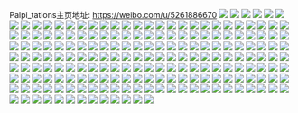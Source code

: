 Palpi_tations主页地址: https://weibo.com/u/5261886670 
![](https://wx4.sinaimg.cn/mw2000/005K6l5Qly1h9ey7enm4zj30u0140qb1.jpg) 
![](https://wx4.sinaimg.cn/mw2000/005K6l5Qly1h9ey7ga6xlj30u0140487.jpg) 
![](https://wx4.sinaimg.cn/mw2000/005K6l5Qly1h9ey7bhh3lj31400u0djl.jpg) 
![](https://wx4.sinaimg.cn/mw2000/005K6l5Qly1h92ce914qdj33402c0npd.jpg) 
![](https://wx4.sinaimg.cn/mw2000/005K6l5Qly1h92ce7nehzj33402c0e83.jpg) 
![](https://wx4.sinaimg.cn/mw2000/005K6l5Qgy1h8xsitvqz1j32c0340hdu.jpg) 
![](https://wx4.sinaimg.cn/mw2000/005K6l5Qgy1h8vilxgcbij30u0140aot.jpg) 
![](https://wx4.sinaimg.cn/mw2000/005K6l5Qgy1h8vilwjfh2j30u013zk5g.jpg) 
![](https://wx4.sinaimg.cn/mw2000/005K6l5Qgy1h8vilvlfeyj30u0140du0.jpg) 
![](https://wx4.sinaimg.cn/mw2000/005K6l5Qgy1h8m7hjkb1bj3289340u12.jpg) 
![](https://wx4.sinaimg.cn/mw2000/005K6l5Qgy1h8hf1pvii1j31o0280npd.jpg) 
![](https://wx4.sinaimg.cn/mw2000/005K6l5Qgy1h8hf1rztu7j31sc2ds4qp.jpg) 
![](https://wx4.sinaimg.cn/mw2000/005K6l5Qgy1h8e65ps56zj313z0u0dy1.jpg) 
![](https://wx4.sinaimg.cn/mw2000/005K6l5Qgy1h8e65h0navj313z0u0dx0.jpg) 
![](https://wx4.sinaimg.cn/mw2000/005K6l5Qgy1h8e65nbvjlj33402c01l0.jpg) 
![](https://wx4.sinaimg.cn/mw2000/005K6l5Qgy1h8e654er4qj31po0wigrj.jpg) 
![](https://wx4.sinaimg.cn/mw2000/005K6l5Qgy1h8awdaqpctj31sc2dskjm.jpg) 
![](https://wx4.sinaimg.cn/mw2000/005K6l5Qgy1h89f27jz09j31sc2dsu0y.jpg) 
![](https://wx4.sinaimg.cn/mw2000/005K6l5Qgy1h89f1u6jyuj31sc2dsx6q.jpg) 
![](https://wx4.sinaimg.cn/mw2000/005K6l5Qgy1h879j8bdfqj31sc2ds1ky.jpg) 
![](https://wx4.sinaimg.cn/mw2000/005K6l5Qgy1h879jmhxb1j31tp2flb2a.jpg) 
![](https://wx4.sinaimg.cn/mw2000/005K6l5Qgy1h81muivh6lj32c03407wh.jpg) 
![](https://wx4.sinaimg.cn/mw2000/005K6l5Qgy1h81mufkravj31sc2dsb2a.jpg) 
![](https://wx4.sinaimg.cn/mw2000/005K6l5Qgy1h81mtw0il4j31401hcjxt.jpg) 
![](https://wx4.sinaimg.cn/mw2000/005K6l5Qgy1h7uqduacz5j32c03401iy.jpg) 
![](https://wx4.sinaimg.cn/mw2000/005K6l5Qgy1h7uqdii1t7j32c0340kjl.jpg) 
![](https://wx4.sinaimg.cn/mw2000/005K6l5Qgy1h7uqdlxb7qj33402c0kjl.jpg) 
![](https://wx4.sinaimg.cn/mw2000/005K6l5Qgy1h7uqfoxqz5j32c0340b2a.jpg) 
![](https://wx4.sinaimg.cn/mw2000/005K6l5Qly1h7qx83sy44j30t012p7e6.jpg) 
![](https://wx4.sinaimg.cn/mw2000/005K6l5Qgy1h7pgm97iwdj30u0140as9.jpg) 
![](https://wx4.sinaimg.cn/mw2000/005K6l5Qgy1h7ohrkmx6aj30wi09jwfi.jpg) 
![](https://wx4.sinaimg.cn/mw2000/005K6l5Qgy1h7nod54kruj31o0280e81.jpg) 
![](https://wx4.sinaimg.cn/mw2000/005K6l5Qgy1h7nocipuzdj31o0280npd.jpg) 
![](https://wx4.sinaimg.cn/mw2000/005K6l5Qgy1h7nod6w2hoj31o0280kjl.jpg) 
![](https://wx4.sinaimg.cn/mw2000/005K6l5Qgy1h7nocwtnbmj335s2dc4qr.jpg) 
![](https://wx4.sinaimg.cn/mw2000/005K6l5Qgy1h7hxrvirqtj31sc2dsqv5.jpg) 
![](https://wx4.sinaimg.cn/mw2000/005K6l5Qgy1h7g6645o8vj335s35su11.jpg) 
![](https://wx4.sinaimg.cn/mw2000/005K6l5Qgy1h7g67apm1ij31sc2dsb2a.jpg) 
![](https://wx4.sinaimg.cn/mw2000/005K6l5Qgy1h7g67dmtowj31o02807wh.jpg) 
![](https://wx4.sinaimg.cn/mw2000/005K6l5Qgy1h78n54vd5hj312s1fqq5q.jpg) 
![](https://wx4.sinaimg.cn/mw2000/005K6l5Qgy1h78n3itqwmj33402c0npd.jpg) 
![](https://wx4.sinaimg.cn/mw2000/005K6l5Qgy1h78n4lja1ij33402c0jzv.jpg) 
![](https://wx4.sinaimg.cn/mw2000/005K6l5Qgy1h78n2b232pj32c0340kjl.jpg) 
![](https://wx4.sinaimg.cn/mw2000/005K6l5Qgy1h78nbfxigyj33402c0npf.jpg) 
![](https://wx4.sinaimg.cn/mw2000/005K6l5Qgy1h78nbm97kyj32c0340gws.jpg) 
![](https://wx4.sinaimg.cn/mw2000/005K6l5Qgy1h78nbp1il3j32c0340u0y.jpg) 
![](https://wx4.sinaimg.cn/mw2000/005K6l5Qgy1h78nbrghylj32c0340b2b.jpg) 
![](https://wx4.sinaimg.cn/mw2000/005K6l5Qly1h75vpfu123j32c0340e82.jpg) 
![](https://wx4.sinaimg.cn/mw2000/005K6l5Qly1h75vpjtz7yj32c03407wi.jpg) 
![](https://wx4.sinaimg.cn/mw2000/005K6l5Qly1h6qm7d50ygj326s2x24qr.jpg) 
![](https://wx4.sinaimg.cn/mw2000/005K6l5Qly1h6qm7gsbk6j30sg4q5x1w.jpg) 
![](https://wx4.sinaimg.cn/mw2000/005K6l5Qly1h6qm7i66huj30sg1ld45m.jpg) 
![](https://wx4.sinaimg.cn/mw2000/005K6l5Qly1h5uu7uqzpyj31o0280qv5.jpg) 
![](https://wx4.sinaimg.cn/mw2000/005K6l5Qly1h5uu7xloxmj31o0280u0x.jpg) 
![](https://wx4.sinaimg.cn/mw2000/005K6l5Qly1h5uu81uo0ij31o0280npd.jpg) 
![](https://wx4.sinaimg.cn/mw2000/005K6l5Qly1h5uu8frc4jj32c0340x6q.jpg) 
![](https://wx4.sinaimg.cn/mw2000/005K6l5Qly1h5uu84vk5qj32801o0u0x.jpg) 
![](https://wx4.sinaimg.cn/mw2000/005K6l5Qly1h5uu8afgddj32c0340x6q.jpg) 
![](https://wx4.sinaimg.cn/mw2000/005K6l5Qly1h5q2i3s7o9j32aa31ox6p.jpg) 
![](https://wx4.sinaimg.cn/mw2000/005K6l5Qly1h5q2h6szbyj30qi04lwfd.jpg) 
![](https://wx4.sinaimg.cn/mw2000/005K6l5Qgy1h5l3rv8cqkj30qj1ghak6.jpg) 
![](https://wx4.sinaimg.cn/mw2000/005K6l5Qgy1h5l3rqyobyj30s30kg78x.jpg) 
![](https://wx4.sinaimg.cn/mw2000/005K6l5Qgy1h5l3rqh8ycj30wi0j7q4f.jpg) 
![](https://wx4.sinaimg.cn/mw2000/005K6l5Qgy1h5l3s14b12j31yc0wi1kx.jpg) 
![](https://wx4.sinaimg.cn/mw2000/005K6l5Qgy1h5l3ry6qgej33402c07wi.jpg) 
![](https://wx4.sinaimg.cn/mw2000/005K6l5Qgy1h5l3s6vhh1j30sg17u4ma.jpg) 
![](https://wx4.sinaimg.cn/mw2000/005K6l5Qgy1h5l3s59uclj323u35sb2b.jpg) 
![](https://wx4.sinaimg.cn/mw2000/005K6l5Qly1h51m67bozvj30u01sxdpu.jpg) 
![](https://wx4.sinaimg.cn/mw2000/005K6l5Qly1h51m5c283vj32c0340x6p.jpg) 
![](https://wx4.sinaimg.cn/mw2000/005K6l5Qly1h51m5g875fj33402c01kx.jpg) 
![](https://wx4.sinaimg.cn/mw2000/005K6l5Qly1h4n19t4i3mj31j02psu0x.jpg) 
![](https://wx4.sinaimg.cn/mw2000/005K6l5Qly1h4n19y47jxj31j02psu0x.jpg) 
![](https://wx4.sinaimg.cn/mw2000/005K6l5Qly1h4jceiymqkj30wi12fgze.jpg) 
![](https://wx4.sinaimg.cn/mw2000/005K6l5Qgy1h48z2f3fwlj33402c04qq.jpg) 
![](https://wx4.sinaimg.cn/mw2000/005K6l5Qgy1h47j0rbj4qj33402c04q4.jpg) 
![](https://wx4.sinaimg.cn/mw2000/005K6l5Qgy1h47j0jrmggj32801o0x6p.jpg) 
![](https://wx4.sinaimg.cn/mw2000/005K6l5Qgy1h47j173mk8j30us06twfn.jpg) 
![](https://wx4.sinaimg.cn/mw2000/005K6l5Qgy1h47j09js9dj316o1kw1kx.jpg) 
![](https://wx4.sinaimg.cn/mw2000/005K6l5Qly1h3vzjrqx8kj30sg16odyc.jpg) 
![](https://wx4.sinaimg.cn/mw2000/005K6l5Qly1h3vzjbnc2lj30sg5h5kjo.jpg) 
![](https://wx4.sinaimg.cn/mw2000/005K6l5Qly1h3vzjzxq0gj30sg1s0npd.jpg) 
![](https://wx4.sinaimg.cn/mw2000/005K6l5Qly1h3vzjt1fuhj30sg15hqd0.jpg) 
![](https://wx4.sinaimg.cn/mw2000/005K6l5Qly1h3vzjuv8haj30sg1s9qti.jpg) 
![](https://wx4.sinaimg.cn/mw2000/005K6l5Qly1h3vzjl4wfnj30sg5epqv7.jpg) 
![](https://wx4.sinaimg.cn/mw2000/005K6l5Qly1h3vzjxi39sj30sg23ub29.jpg) 
![](https://wx4.sinaimg.cn/mw2000/005K6l5Qly1h3vzj76gkdj30sg5sl1l0.jpg) 
![](https://wx4.sinaimg.cn/mw2000/005K6l5Qly1h3vznbvfcij30sg2li4qp.jpg) 
![](https://wx4.sinaimg.cn/mw2000/005K6l5Qly1h3vzn7z3x8j30sg2qu4qp.jpg) 
![](https://wx4.sinaimg.cn/mw2000/005K6l5Qgy1h37pyq6wv6j30sg23vb29.jpg) 
![](https://wx4.sinaimg.cn/mw2000/005K6l5Qgy1h37pyoladdj30sg35re82.jpg) 
![](https://wx4.sinaimg.cn/mw2000/005K6l5Qgy1h37pyrdw6qj30sg17qnn0.jpg) 
![](https://wx4.sinaimg.cn/mw2000/005K6l5Qgy1h37pyvk4lij30sg35su0x.jpg) 
![](https://wx4.sinaimg.cn/mw2000/005K6l5Qgy1h37pzntg21j31ng2xqe81.jpg) 
![](https://wx4.sinaimg.cn/mw2000/005K6l5Qgy1h37pzlwlbzj30sg23u7wh.jpg) 
![](https://wx4.sinaimg.cn/mw2000/005K6l5Qgy1h37pzoul94j30sg27dnmn.jpg) 
![](https://wx4.sinaimg.cn/mw2000/005K6l5Qgy1h37pzqgxmjj30sg23uqv5.jpg) 
![](https://wx4.sinaimg.cn/mw2000/005K6l5Qgy1h37pzsaemfj30sg38u1ky.jpg) 
![](https://wx4.sinaimg.cn/mw2000/005K6l5Qly1h2whyzm5v4j32dc35s1l1.jpg) 
![](https://wx4.sinaimg.cn/mw2000/005K6l5Qly1h2whz2xktgj32dc35su10.jpg) 
![](https://wx4.sinaimg.cn/mw2000/005K6l5Qly1h2whyw9widj30u0140q8c.jpg) 
![](https://wx4.sinaimg.cn/mw2000/005K6l5Qly1h2whyvu1v4j31sc2dshdt.jpg) 
![](https://wx4.sinaimg.cn/mw2000/005K6l5Qgy1h1znv7k6vtj30sg9hchdz.jpg) 
![](https://wx4.sinaimg.cn/mw2000/005K6l5Qgy1h1znvjeylzj32c0340kjo.jpg) 
![](https://wx4.sinaimg.cn/mw2000/005K6l5Qgy1h1znuaywawj30wi17hdwg.jpg) 
![](https://wx4.sinaimg.cn/mw2000/005K6l5Qgy1h1znumx76sj30sg5j4e84.jpg) 
![](https://wx4.sinaimg.cn/mw2000/005K6l5Qgy1h1znu4fv3xj31sc2dse82.jpg) 
![](https://wx4.sinaimg.cn/mw2000/005K6l5Qgy1h1znu9dxlmj31sc2dse82.jpg) 
![](https://wx4.sinaimg.cn/mw2000/005K6l5Qly1h1n5fi7w5nj32t423u1l0.jpg) 
![](https://wx4.sinaimg.cn/mw2000/005K6l5Qly1h1n5cjw9c0j32t423ub2a.jpg) 
![](https://wx4.sinaimg.cn/mw2000/005K6l5Qly1h1n5cfcksvj335s23te82.jpg) 
![](https://wx4.sinaimg.cn/mw2000/005K6l5Qly1h1n5fom0rej335s23unpf.jpg) 
![](https://wx4.sinaimg.cn/mw2000/005K6l5Qly1h1n5flap31j32t423tu0y.jpg) 
![](https://wx4.sinaimg.cn/mw2000/005K6l5Qly1h1n5cbvgvaj32t323tb2c.jpg) 
![](https://wx4.sinaimg.cn/mw2000/005K6l5Qly1h18fsbeepqj31hc0u01dy.jpg) 
![](https://wx4.sinaimg.cn/mw2000/005K6l5Qly1h18fscjzraj31hc0u0h89.jpg) 
![](https://wx4.sinaimg.cn/mw2000/005K6l5Qly1h18fs7x3nlj31hc0u04qp.jpg) 
![](https://wx4.sinaimg.cn/mw2000/005K6l5Qly1h18frbn2ujj31o028015h.jpg) 
![](https://wx4.sinaimg.cn/mw2000/005K6l5Qly1h18frck8jjj31o0280dur.jpg) 
![](https://wx4.sinaimg.cn/mw2000/005K6l5Qly1h18frdew6rj31o0280qfs.jpg) 
![](https://wx4.sinaimg.cn/mw2000/005K6l5Qly1h16xuazsn8j32c0340kjn.jpg) 
![](https://wx4.sinaimg.cn/mw2000/005K6l5Qly1h16xujxqcjj30sg5ko4qs.jpg) 
![](https://wx4.sinaimg.cn/mw2000/005K6l5Qly1h16xummruwj30sg5334qr.jpg) 
![](https://wx4.sinaimg.cn/mw2000/005K6l5Qly1h16xu5zntwj30sg1as1kx.jpg) 
![](https://wx4.sinaimg.cn/mw2000/005K6l5Qly1h1510opnicj32xl29q4qq.jpg) 
![](https://wx4.sinaimg.cn/mw2000/005K6l5Qly1h1510khznej32c03401ky.jpg) 
![](https://wx4.sinaimg.cn/mw2000/005K6l5Qly1h1510msliaj32c0340b2d.jpg) 
![](https://wx4.sinaimg.cn/mw2000/005K6l5Qly1h151275yc2j32nt2n8qva.jpg) 
![](https://wx4.sinaimg.cn/mw2000/005K6l5Qly1h1512ay0xwj3340340u0y.jpg) 
![](https://wx4.sinaimg.cn/mw2000/005K6l5Qly1h0wd1yte39j31w02dsu0x.jpg) 
![](https://wx4.sinaimg.cn/mw2000/005K6l5Qly1h0wd1ncqg3j31o0280x4w.jpg) 
![](https://wx4.sinaimg.cn/mw2000/005K6l5Qly1h0wd1trjrqj30r90hrte4.jpg) 
![](https://wx4.sinaimg.cn/mw2000/005K6l5Qly1h0wd1u6mtqj30nc0ib44l.jpg) 
![](https://wx4.sinaimg.cn/mw2000/005K6l5Qly1h0wd1plsxxj30wi1ycnpd.jpg) 
![](https://wx4.sinaimg.cn/mw2000/005K6l5Qly1h0td9cqry9j33402c01l0.jpg) 
![](https://wx4.sinaimg.cn/mw2000/005K6l5Qly1h0td9gks3pj33402c04qr.jpg) 
![](https://wx4.sinaimg.cn/mw2000/005K6l5Qly1h0td9i48esj316o1kwno0.jpg) 
![](https://wx4.sinaimg.cn/mw2000/005K6l5Qly1h0td9kky6dj316o1kw7wh.jpg) 
![](https://wx4.sinaimg.cn/mw2000/005K6l5Qly1h0td9qnzzkj31kw1kwb29.jpg) 
![](https://wx4.sinaimg.cn/mw2000/005K6l5Qly1h0td9s0i3dj31o0280hdt.jpg) 
![](https://wx4.sinaimg.cn/mw2000/005K6l5Qly1h0td9t6cb6j31o0280b29.jpg) 
![](https://wx4.sinaimg.cn/mw2000/005K6l5Qly1h0td9uquaij31o0280azv.jpg) 
![](https://wx4.sinaimg.cn/mw2000/005K6l5Qly1h0td9vthvyj31o0280az4.jpg) 
![](https://wx4.sinaimg.cn/mw2000/005K6l5Qly1h0tda1tcdij316o1kwe5b.jpg) 
![](https://wx4.sinaimg.cn/mw2000/005K6l5Qly1h0np9q82ltj33402c0e84.jpg) 
![](https://wx4.sinaimg.cn/mw2000/005K6l5Qly1h0np3hc82kj323z2tb4qq.jpg) 
![](https://wx4.sinaimg.cn/mw2000/005K6l5Qly1h0np2so339j31o0280tu0.jpg) 
![](https://wx4.sinaimg.cn/mw2000/005K6l5Qly1h0np2tzcqij31o02804qp.jpg) 
![](https://wx4.sinaimg.cn/mw2000/005K6l5Qly1h0np31u72yj32c0340u10.jpg) 
![](https://wx4.sinaimg.cn/mw2000/005K6l5Qly1h0np2odmaxj30pz0ymq9e.jpg) 
![](https://wx4.sinaimg.cn/mw2000/005K6l5Qly1h0np9nzqzjj313y0qgtjw.jpg) 
![](https://wx4.sinaimg.cn/mw2000/005K6l5Qgy1h09tvjx74jj31o0280e81.jpg) 
![](https://wx4.sinaimg.cn/mw2000/005K6l5Qgy1h08oyzy4vvj31sc2dsu0x.jpg) 
![](https://wx4.sinaimg.cn/mw2000/005K6l5Qgy1h08oz169cpj32c0340ago.jpg) 
![](https://wx4.sinaimg.cn/mw2000/005K6l5Qly1h069kbblwuj32c0340x6u.jpg) 
![](https://wx4.sinaimg.cn/mw2000/005K6l5Qly1h069jhyra1j30u0140nm3.jpg) 
![](https://wx4.sinaimg.cn/mw2000/005K6l5Qly1h069kkh185j33402c0npf.jpg) 
![](https://wx4.sinaimg.cn/mw2000/005K6l5Qly1h069jte69kj30u01401h6.jpg) 
![](https://wx4.sinaimg.cn/mw2000/005K6l5Qly1h069jr87qfj33342bc4qt.jpg) 
![](https://wx4.sinaimg.cn/mw2000/005K6l5Qgy1h0559v1b0nj30u0140do9.jpg) 
![](https://wx4.sinaimg.cn/mw2000/005K6l5Qgy1gw9cxwh2clj30u01hdahj.jpg) 
![](https://wx4.sinaimg.cn/mw2000/005K6l5Qgy1gs507lu7frj316o1kwu0x.jpg) 
![](https://wx4.sinaimg.cn/mw2000/005K6l5Qgy1grfhwwe3fsj30u0140adx.jpg) 
![](https://wx4.sinaimg.cn/mw2000/005K6l5Qgy1grfhwykm9dj30u0140gpz.jpg) 
![](https://wx4.sinaimg.cn/mw2000/005K6l5Qgy1grfhwx10a7j30u0140dji.jpg) 
![](https://wx4.sinaimg.cn/mw2000/005K6l5Qgy1grfhwxkyglj31400u00wr.jpg) 
![](https://wx4.sinaimg.cn/mw2000/005K6l5Qly1gqw7rmgll2j316o1kwe81.jpg) 
![](https://wx4.sinaimg.cn/mw2000/005K6l5Qly1gqw7rnt9iwj316o1kwb29.jpg) 
![](https://wx4.sinaimg.cn/mw2000/005K6l5Qly1goo9l53cvgj316o1kwkjl.jpg) 
![](https://wx4.sinaimg.cn/mw2000/005K6l5Qly1goo9l5u2hpj316o16onlr.jpg) 
![](https://wx4.sinaimg.cn/mw2000/005K6l5Qly1goe2lybemqj31kw16ob29.jpg) 
![](https://wx4.sinaimg.cn/mw2000/005K6l5Qly1gmgs2x2sw3j30u00u0tjk.jpg) 
![](https://wx4.sinaimg.cn/mw2000/005K6l5Qly1gmgs2ypvs7j30u00u0jvg.jpg) 
![](https://wx4.sinaimg.cn/mw2000/005K6l5Qly1gmgs2xdyktj30u00u0tjx.jpg) 
![](https://wx4.sinaimg.cn/mw2000/005K6l5Qly1gmgs2xr6lbj30u00u0dy6.jpg) 
![](https://wx4.sinaimg.cn/mw2000/005K6l5Qly1gmgs30xdepj32tc2401ky.jpg) 
![](https://wx4.sinaimg.cn/mw2000/005K6l5Qly1gmgs2yfcixj30u00u0k9s.jpg) 
![](https://wx4.sinaimg.cn/mw2000/005K6l5Qgy1gm3xm0sz1wj32402tcqva.jpg) 
![](https://wx4.sinaimg.cn/mw2000/005K6l5Qgy1gjv60ezscuj31400u0jxp.jpg) 
![](https://wx4.sinaimg.cn/mw2000/005K6l5Qgy1gjv60gtm2sj32402tcqv8.jpg) 
![](https://wx4.sinaimg.cn/mw2000/005K6l5Qgy1gh3ggxnsdyj31ej1ejtpt.jpg) 
![](https://wx4.sinaimg.cn/mw2000/005K6l5Qgy1gh3ggyyfqcj31ef1m0h5w.jpg) 
![](https://wx4.sinaimg.cn/mw2000/005K6l5Qgy1ge3s7ilhppj33s03s0x6r.jpg) 
![](https://wx4.sinaimg.cn/mw2000/005K6l5Qgy1g8oraexh27j30hs0dcmy6.jpg) 
![](https://wx4.sinaimg.cn/mw2000/005K6l5Qgy1g4aicnbzr6j31z41hchdu.jpg) 
![](https://wx4.sinaimg.cn/mw2000/005K6l5Qgy1g4aicm4bl3j31z41hc4qr.jpg) 
![](https://wx4.sinaimg.cn/mw2000/005K6l5Qgy1g4aicojqdej31z41hckjm.jpg) 
![](https://wx4.sinaimg.cn/mw2000/005K6l5Qgy1fyluclzhssj33nd2qjkjp.jpg) 
![](https://wx4.sinaimg.cn/mw2000/005K6l5Qgy1fylucoi9gaj32qj3ndqv8.jpg) 
![](https://wx4.sinaimg.cn/mw2000/005K6l5Qgy1fw4qj7l1upj30u00u1141.jpg) 
![](https://wx4.sinaimg.cn/mw2000/005K6l5Qgy1fvqvf7deqnj30rs1jk1kx.jpg) 
![](https://wx4.sinaimg.cn/mw2000/005K6l5Qgy1fvqvf8laxoj30rs2bckjl.jpg) 
![](https://wx4.sinaimg.cn/mw2000/005K6l5Qgy1ftahtqn7kfj30u0140tu3.jpg) 
![](https://wx4.sinaimg.cn/mw2000/005K6l5Qgy1ftahtup603j31hi1hidlf.jpg) 
![](https://wx4.sinaimg.cn/mw2000/005K6l5Qgy1ftahtu6wavj30u00u0h19.jpg) 
